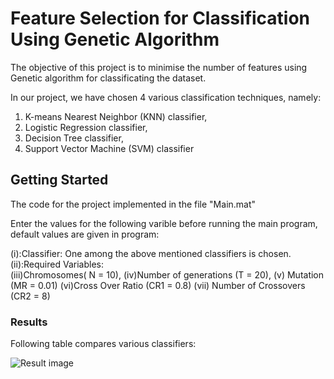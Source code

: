 #  Feature Selection for Classification Using Genetic Algorithm

The objective of this project is to minimise the number of features using Genetic algorithm for classificating the dataset. 
 
In our project, we have chosen 4 various classification techniques, namely: 
 
1. K-means Nearest Neighbor (KNN) classifier, 
2. Logistic Regression classifier, 
3. Decision Tree classifier, 
4. Support Vector Machine (SVM) classifier


## Getting Started

The code for the project implemented in the file "Main.mat" 

Enter the values for the following varible before running the main program, default values are given in program:

(i):Classifier: One among the above mentioned classifiers is chosen. 
(ii):Required Variables:       
(iii)Chromosomes( N = 10), 
(iv)Number of generations (T = 20), 
(v) Mutation (MR = 0.01) 
(vi)Cross Over Ratio (CR1 = 0.8) 
(vii) Number of Crossovers (CR2 = 8) 


### Results

Following table compares various classifiers:

![Result image](https://github.com/alinstein/Human-Identification-using-ECG/blob/master/Results.JPG)





